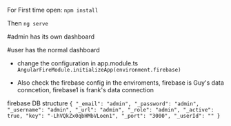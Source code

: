 For First time open:
`npm install`

Then 
`ng serve`


#admin has its own dashboard

#user has the normal dashboard

* change the configuration in app.module.ts
`AngularFireModule.initializeApp(environment.firebase)`

* Also check the firebase config in the enviroments, firebase is Guy's data conncetion, firebase1 is frank's data connection

firebase DB structure
`
{
  "_email": "admin",
  "_password": "admin",
  "_username": "admin",
  "_url": "admin",
  "_role": "admin",
  "_active": true,
  "key": "-LhVQkZx0qbHMbVLoen1",
  "_port": "3000",
  "_userId": ""
}
`
